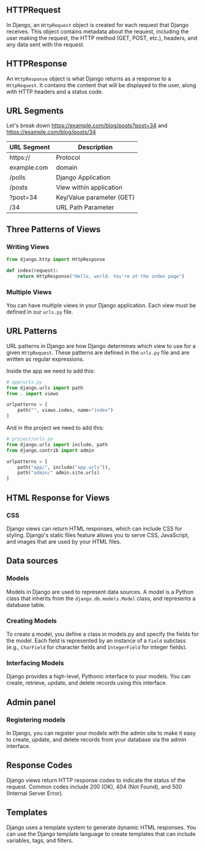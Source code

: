 ## HTTPRequest
In Django, an `HttpRequest` object is created for each request that Django receives. This object contains metadata about the request, including the user making the request, the HTTP method (GET, POST, etc.), headers, and any data sent with the request.
## HTTPResponse
An `HttpResponse` object is what Django returns as a response to a `HttpRequest`. It contains the content that will be displayed to the user, along with HTTP headers and a status code.
## URL Segments
Let's break down https://example.com/blog/posts?post=34 and https://example.com/blog/posts/34

| URL Segment | Description               |
| ----------- | ------------------------- |
| https://    | Protocol                  |
| example.com | domain                    |
| /polls      | Django Application        |
| /posts      | View within application   |
| ?post=34    | Key/Value parameter (GET) |
| /34         | URL Path Parameter        |


## Three Patterns of Views
### Writing Views
```python
from django.http import HttpResponse

def index(request):
	return HttpResponse("Hello, world. You're at the index page")
```
### Multiple Views
You can have multiple views in your Django application. Each view must be defined in our `urls.py` file.

## URL Patterns
URL patterns in Django are how Django determines which view to use for a given `HttpRequest`. These patterns are defined in the `urls.py` file and are written as regular expressions.

Inside the app we need to add this:
```python
# app/urls.py
from django.urls import path
from . import views

urlpatterns = [
	path("", views.index, name="index")
]
```

And in the project we need to add this:
```python
# project/urls.py
from django.urls import include, path
from django.contrib import admin

urlpatterns = [
	path("app/", include("app.urls")),
	path("admin/" admin.site.urls)
]
```
## HTML Response for Views
### CSS
Django views can return HTML responses, which can include CSS for styling. Django's static files feature allows you to serve CSS, JavaScript, and images that are used by your HTML files.

## Data sources
### Models
Models in Django are used to represent data sources. A model is a Python class that inherits from the `django.db.models.Model` class, and represents a database table.

### Creating Models
To create a model, you define a class in models.py and specify the fields for the model. Each field is represented by an instance of a `Field` subclass (e.g., `CharField` for character fields and `IntegerField` for integer fields).

### Interfacing Models
Django provides a high-level, Pythonic interface to your models. You can create, retrieve, update, and delete records using this interface.

## Admin panel
### Registering models
In Django, you can register your models with the admin site to make it easy to create, update, and delete records from your database via the admin interface.

## Response Codes
Django views return HTTP response codes to indicate the status of the request. Common codes include 200 (OK), 404 (Not Found), and 500 (Internal Server Error).

## Templates
Django uses a template system to generate dynamic HTML responses. You can use the Django template language to create templates that can include variables, tags, and filters.
